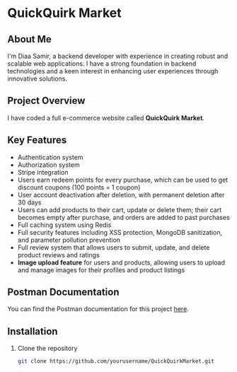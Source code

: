 # QuickQuirk Market

## About Me
I'm Diaa Samir, a backend developer with experience in creating robust and scalable web applications. I have a strong foundation in backend technologies and a keen interest in enhancing user experiences through innovative solutions.

## Project Overview
I have coded a full e-commerce website called **QuickQuirk Market**.

## Key Features
- Authentication system
- Authorization system
- Stripe integration
- Users earn redeem points for every purchase, which can be used to get discount coupons (100 points = 1 coupon)
- User account deactivation after deletion, with permanent deletion after 30 days
- Users can add products to their cart, update or delete them; their cart becomes empty after purchase, and orders are added to past purchases
- Full caching system using Redis
- Full security features including XSS protection, MongoDB sanitization, and parameter pollution prevention
- Full review system that allows users to submit, update, and delete product reviews and ratings
- **Image upload feature** for users and products, allowing users to upload and manage images for their profiles and product listings

## Postman Documentation
You can find the Postman documentation for this project [here](https://documenter.getpostman.com/view/27184749/2sAXqzVxsw).

## Installation
1. Clone the repository
   ```bash
   git clone https://github.com/yourusername/QuickQuirkMarket.git
